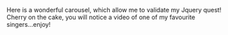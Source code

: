 Here is a wonderful carousel, which allow me to validate my Jquery quest!
Cherry on the cake, you will notice a video of one of my favourite singers...enjoy!

